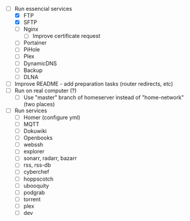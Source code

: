- [ ] Run essencial services
  - [X] FTP
  - [X] SFTP
  - [ ] Nginx
    - [ ] Improve certificate request
  - [ ] Portainer
  - [ ] PiHole
  - [ ] Plex
  - [ ] DynamicDNS
  - [ ] Backup
  - [ ] DLNA
- [ ] Improve README - add preparation tasks (router redirects, etc)
- [ ] Run on real computer (?)
  - [ ] Use "master" branch of homeserver instead of "home-network" (two places)
- [ ] Run services
  - [ ] Homer (configure yml)
  - [ ] MQTT
  - [ ] Dokuwiki
  - [ ] Openbooks
  - [ ] webssh
  - [ ] explorer
  - [ ] sonarr, radarr, bazarr
  - [ ] rss, rss-db
  - [ ] cyberchef
  - [ ] hoppscotch
  - [ ] ubooquity
  - [ ] podgrab
  - [ ] torrent
  - [ ] plex
  - [ ] dev

